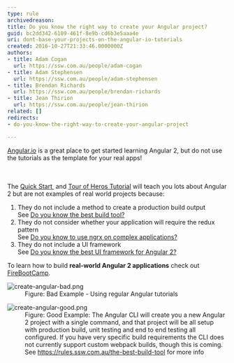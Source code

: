 ```yaml
---
type: rule
archivedreason: 
title: Do you know the right way to create your Angular project?
guid: bc2dd342-6109-461f-8e9b-cd6b3e5aaa4e
uri: dont-base-your-projects-on-the-angular-io-tutorials
created: 2016-10-27T21:33:46.0000000Z
authors:
- title: Adam Cogan
  url: https://ssw.com.au/people/adam-cogan
- title: Adam Stephensen
  url: https://ssw.com.au/people/adam-stephensen
- title: Brendan Richards
  url: https://ssw.com.au/people/brendan-richards
- title: Jean Thirion
  url: https://ssw.com.au/people/jean-thirion
related: []
redirects:
- do-you-know-the-right-way-to-create-your-angular-project

---
```



​<a href="http&#58;//angular.io/" target="_blank">Angular.io​</a> is a great place to get started learning Angular 2, but do not use the tutorials as the template for your real apps!​​<br>
<br><excerpt class='endintro'></excerpt><br>
<p>The <a href="https&#58;//angular.io/docs/ts/latest/quickstart.html" target="_blank">Quick Start </a>&#160;and <a href="https&#58;//angular.io/docs/ts/latest/tutorial/" target="_blank">Tour of Heros Tutorial</a>&#160;will teach you lots about Angular 2 but are not examples of real world projects because&#58;</p><ol><li>They do not include a method to create a production build output<br>See <a href="/_layouts/15/FIXUPREDIRECT.ASPX?WebId=3dfc0e07-e23a-4cbb-aac2-e778b71166a2&amp;TermSetId=07da3ddf-0924-4cd2-a6d4-a4809ae20160&amp;TermId=ac5174c4-a417-4bf8-a3ac-c47bdb8f273c">Do you know the best build tool? </a> <br></li><li>They do not consider whether your application will require the redux pattern&#160;<br>See <a href="/_layouts/15/FIXUPREDIRECT.ASPX?WebId=3dfc0e07-e23a-4cbb-aac2-e778b71166a2&amp;TermSetId=07da3ddf-0924-4cd2-a6d4-a4809ae20160&amp;TermId=e4d1e090-bee8-4a86-9a46-fa46aa7f8058">Do you know to use ngrx on complex applications? </a> <br></li><li>They do not include a UI framework <br>See <a href="/_layouts/15/FIXUPREDIRECT.ASPX?WebId=3dfc0e07-e23a-4cbb-aac2-e778b71166a2&amp;TermSetId=07da3ddf-0924-4cd2-a6d4-a4809ae20160&amp;TermId=1c35f4c4-7f94-4c88-8bbf-a81dfc77f5d7">Do you know the best UI framework for Angular 2? </a> </li></ol><p>To learn how to build <strong>real-world&#160;Angular 2 applications</strong> check out <a href="http&#58;//firebootcamp.com/angular2">FireBootCamp</a>.<br></p><dl class="badImage"><dt><img src="/PublishingImages/create-angular-bad.png" alt="create-angular-bad.png" /></dt><dd>Figure&#58; Bad Example - Using regular Angular tutorials</dd></dl><dl class="goodImage"><dt><img src="/PublishingImages/create-angular-good.png" alt="create-angular-good.png" /></dt><dd>Figure&#58; Good Example&#58; The Angular CLI will create you a new Angular 2 project with a single command, and that project will be all setup with production build, unit testing and end to end testing all configured. If you have very specific&#160;build requirements the CLI does not currently support custom webpack builds, though this is coming. See&#160;<a href="/_layouts/15/FIXUPREDIRECT.ASPX?WebId=3dfc0e07-e23a-4cbb-aac2-e778b71166a2&amp;TermSetId=07da3ddf-0924-4cd2-a6d4-a4809ae20160&amp;TermId=ac5174c4-a417-4bf8-a3ac-c47bdb8f273c">https&#58;//rules.ssw.com.au/the-best-build-tool</a>&#160;for more info </dd></dl>



